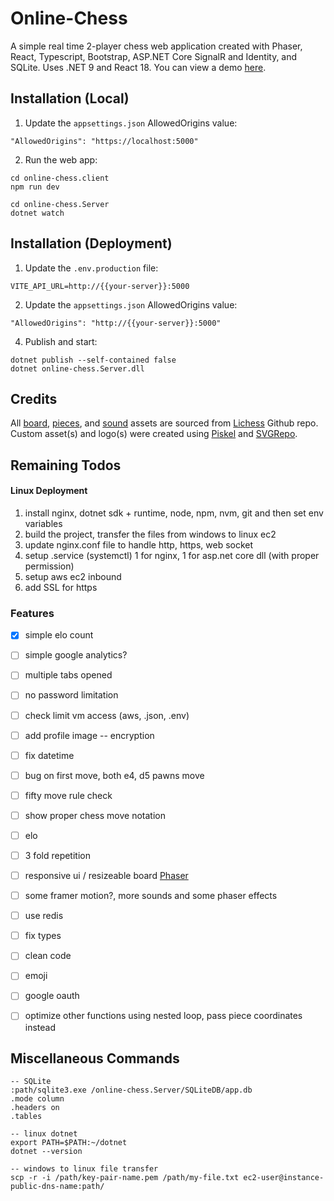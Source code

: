 # Online-Chess
A simple real time 2-player chess web application created with Phaser, React, Typescript, Bootstrap, ASP.NET Core SignalR and Identity, and SQLite. Uses .NET 9 and React 18.
You can view a demo [here](https://online-chess.xyz).

## Installation (Local)

1. Update the `appsettings.json` AllowedOrigins value:
```
"AllowedOrigins": "https://localhost:5000"
```
2. Run the web app:
```
cd online-chess.client
npm run dev

cd online-chess.Server
dotnet watch
```

## Installation (Deployment)

1. Update the `.env.production` file:
```
VITE_API_URL=http://{{your-server}}:5000
```
2. Update the `appsettings.json` AllowedOrigins value:
```
"AllowedOrigins": "http://{{your-server}}:5000"
```
4. Publish and start:
```
dotnet publish --self-contained false
dotnet online-chess.Server.dll
```

## Credits
All [board](https://github.com/lichess-org/lila/blob/master/public/images/board/), [pieces](https://github.com/lichess-org/lila/blob/master/public/piece/), and [sound](https://github.com/lichess-org/lila/blob/master/public/sound/) assets are sourced from [Lichess](https://github.com/lichess-org/lila) Github repo. Custom asset(s) and logo(s) were created using [Piskel](https://www.piskelapp.com/) and [SVGRepo](https://www.svgrepo.com/svg/509810/chess-board).

## Remaining Todos

#### Linux Deployment
1. install nginx, dotnet sdk + runtime, node, npm, nvm, git and then set env variables
2. build the project, transfer the files from windows to linux ec2
3. update nginx.conf file to handle http, https, web socket
4. setup .service (systemctl) 1 for nginx, 1 for asp.net core dll (with proper permission)
5. setup aws ec2 inbound
6. add SSL for https

### Features
- [x] simple elo count
- [ ] simple google analytics?
- [ ] multiple tabs opened
- [ ] no password limitation
- [ ] check limit vm access (aws, .json, .env)

- [ ] add profile image -- encryption
- [ ] fix datetime

- [ ] bug on first move, both e4, d5 pawns move
- [ ] fifty move rule check
- [ ] show proper chess move notation
- [ ] elo
- [ ] 3 fold repetition
- [ ] responsive ui / resizeable board [Phaser](https://phaser.io/examples/v3.85.0/scalemanager/view/manually-resize)
- [ ] some framer motion?, more sounds and some phaser effects
- [ ] use redis
- [ ] fix types
- [ ] clean code
- [ ] emoji
- [ ] google oauth
- [ ] optimize other functions using nested loop, pass piece coordinates instead

## Miscellaneous Commands
```
-- SQLite
:path/sqlite3.exe /online-chess.Server/SQLiteDB/app.db
.mode column
.headers on
.tables

-- linux dotnet
export PATH=$PATH:~/dotnet
dotnet --version

-- windows to linux file transfer
scp -r -i /path/key-pair-name.pem /path/my-file.txt ec2-user@instance-public-dns-name:path/

```